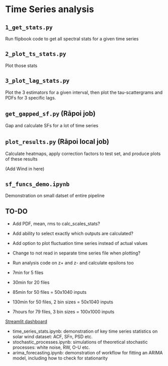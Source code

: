 # Time Series analysis

## `1_get_stats.py`
Run flipbook code to get all spectral stats for a given time series

## `2_plot_ts_stats.py` 
Plot those stats

## `3_plot_lag_stats.py`
Plot the 3 estimators for a given interval, then plot the tau-scattergrams and PDFs for 3 specific lags.

## `get_gapped_sf.py` (Rāpoi job)
Gap and calculate SFs for a lot of time series

## `plot_results.py` (Rāpoi local job)
Calculate heatmaps, apply correction factors to test set, and produce plots of these results 

(Add Wind in here)

## `sf_funcs_demo.ipynb` 
Demonstration on small datset of entire pipeline

## TO-DO
- Add PDF, mean, rms to calc_scales_stats?
- Add ability to select exactly which outputs are calculated?
- Add option to plot fluctuation time series instead of actual values
- Change to not read in separate time series file when plotting?
- Run analysis code on z+ and z- and calculate epsilons too

- 7min for 5 files
- 30min for 20 files
- 85min for 50 files = 50x1040 inputs
- 130min for 50 files, 2 bin sizes = 50x1040 inputs
- 7hours for 79 files, 3 bin sizes = 100x1000 inputs

[Streamlit dashboard](https://daniel-wrench-time-series-analysis-ts-dashboard-4a8iw8.streamlitapp.com/)

- time_series_stats.ipynb: demonstration of key time series statistics on solar wind dataset: ACF, SFn, PSD etc.
- stochastic_processes.ipynb: simulations of theoretical stochastic processes: white noise, RW, O-U etc.
- arima_forecasting.ipynb: demonstration of workflow for fitting an ARIMA model, including how to check for stationarity